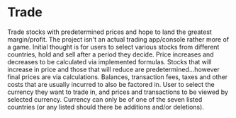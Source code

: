 # Trade
Trade stocks with predetermined prices and hope to land the greatest margin/profit.
The project isn't an actual trading app/console rather more of a game. 
Initial thought is for users to select various stocks from different countries, hold and sell after a period they decide.
Price increases and decreases to be calculated via implemented formulas.
Stocks that will increase in price and those that will reduce are predetermined...however final prices are via calculations.
Balances, transaction fees, taxes and other costs that are usually incurred to also be factored in.
User to select the currency they want to trade in, and prices and transactions to be viewed by selected currency.
Currency can only be of one of the seven listed countries (or any listed should there be additions and/or deletions).
